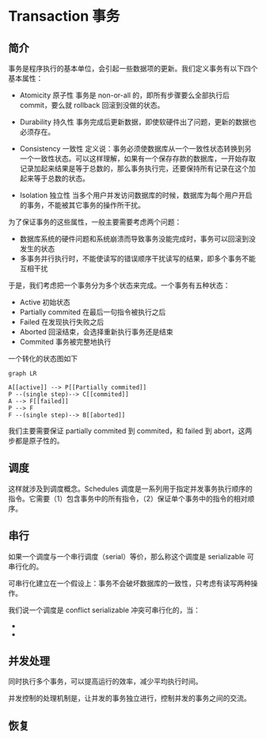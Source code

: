 # Transaction 事务

## 简介

事务是程序执行的基本单位，会引起一些数据项的更新。我们定义事务有以下四个基本属性：

- Atomicity 原子性
    事务是 non-or-all 的，即所有步骤要么全部执行后 commit，要么就 rollback 回滚到没做的状态。

- Durability 持久性
    事务完成后更新数据，即使软硬件出了问题，更新的数据也必须存在。

- Consistency 一致性
    定义说：事务必须使数据库从一个一致性状态转换到另一个一致性状态。可以这样理解，如果有一个保存存款的数据库，一开始存取记录加起来结果是等于总数的，那么事务执行完，还要保持所有记录在这个加起来等于总数的状态。

- Isolation 独立性
    当多个用户并发访问数据库的时候，数据库为每个用户开启的事务，不能被其它事务的操作所干扰。    


为了保证事务的这些属性，一般主要需要考虑两个问题：

- 数据库系统的硬件问题和系统崩溃而导致事务没能完成时，事务可以回滚到没发生的状态
- 多事务并行执行时，不能使读写的错误顺序干扰读写的结果，即多个事务不能互相干扰

于是，我们考虑把一个事务分为多个状态来完成。一个事务有五种状态：

- Active 初始状态
- Partially commited 在最后一句指令被执行之后
- Failed 在发现执行失败之后
- Aborted 回滚结束，会选择重新执行事务还是结束
- Commited 事务被完整地执行

一个转化的状态图如下

```mermaid
graph LR

A[[active]] --> P[[Partially commited]]
P --(single step)--> C[[commited]]
A --> F[[failed]]
P --> F
F --(single step)--> B[[aborted]]
```

我们主要需要保证 partially commited 到 commited，和 failed 到 abort，这两步都是原子性的。

## 调度

这样就涉及到调度概念。Schedules 调度是一系列用于指定并发事务执行顺序的指令。它需要（1）包含事务中的所有指令，（2）保证单个事务中的指令的相对顺序。

## 串行

如果一个调度与一个串行调度（serial）等价，那么称这个调度是 serializable 可串行化的。

可串行化建立在一个假设上：事务不会破坏数据库的一致性，只考虑有读写两种操作。

我们说一个调度是 conflict serializable 冲突可串行化的，当：

- 
- 



## 并发处理

同时执行多个事务，可以提高运行的效率，减少平均执行时间。

并发控制的处理机制是，让并发的事务独立进行，控制并发的事务之间的交流。


## 恢复

